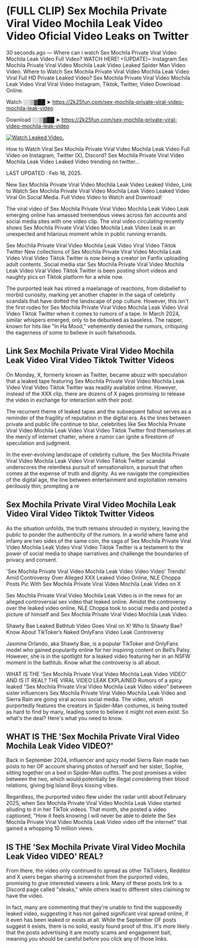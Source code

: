 # (FULL CLIP) Sex Mochila Private Viral Video Mochila Leak Video Video Oficial Video Leaks on Twitter

30 seconds ago — Where can i watch Sex Mochila Private Viral Video Mochila Leak Video Full Video? WATCH HERE! +(UPDATE)~ Instagram Sex Mochila Private Viral Video Mochila Leak Video Leaked Spider Man Video Video. Where to Watch Sex Mochila Private Viral Video Mochila Leak Video Viral Full HD Private Leaked Video? Sex Mochila Private Viral Video Mochila Leak Video Viral Viral Video Instagram, Tiktok, Twitter, Video Download Online.

Watch ░░▒▓██ ➤ https://2k25fun.com/sex-mochila-private-viral-video-mochila-leak-video

Download ░░▒▓██ ➤ https://2k25fun.com/sex-mochila-private-viral-video-mochila-leak-video

[![Watch Leaked Video.](https://miro.medium.com/v2/resize:fit:828/format:webp/1*cilzJN44JGOrTw9NJCrNHA.gif "Watch Leaked Video")](https://2k25fun.com/sex-mochila-private-viral-video-mochila-leak-video)

How to Watch Viral Sex Mochila Private Viral Video Mochila Leak Video Full Video on Instagram, Twitter (X), Discord? Sex Mochila Private Viral Video Mochila Leak Video Leaked Video trending on twitter...

LAST UPDATED : Feb 16, 2025.

New Sex Mochila Private Viral Video Mochila Leak Video Leaked Video, Link to Watch Sex Mochila Private Viral Video Mochila Leak Video Leaked Video Viral On Social Media. Full Video Video to Watch and Download!

The viral video of Sex Mochila Private Viral Video Mochila Leak Video Leak emerging online has amassed tremendous views across fan accounts and social media sites with one video clip. The viral video circulating recently shows Sex Mochila Private Viral Video Mochila Leak Video Leak in an unexpected and hilarious moment while in public running errands.

Sex Mochila Private Viral Video Mochila Leak Video Viral Video Tiktok Twitter New collections of Sex Mochila Private Viral Video Mochila Leak Video Viral Video Tiktok Twitter is now being a creator on Fanfix uploading adult contents. Social media star Sex Mochila Private Viral Video Mochila Leak Video Viral Video Tiktok Twitter is been posting short videos and naughty pics on Tiktok platform for a while now.

The purported leak has stirred a maelanage of reactions, from disbelief to morbid curiosity, marking yet another chapter in the saga of celebrity scandals that have dotted the landscape of pop culture. However, this isn't the first rodeo for Sex Mochila Private Viral Video Mochila Leak Video Viral Video Tiktok Twitter when it comes to rumors of a tape. In March 2024, similar whispers emerged, only to be debunked as baseless. The rapper, known for hits like "In Ha Mood," vehemently denied the rumors, critiquing the eagerness of some to believe in such falsehoods.

## Link Sex Mochila Private Viral Video Mochila Leak Video Viral Video Tiktok Twitter Videos

On Monday, X, formerly known as Twitter, became abuzz with speculation that a leaked tape featuring Sex Mochila Private Viral Video Mochila Leak Video Viral Video Tiktok Twitter was readily available online. However, instead of the XXX clip, there are dozens of X pages promising to release the video in exchange for interaction with their post.

The recurrent theme of leaked tapes and the subsequent fallout serves as a reminder of the fragility of reputation in the digital era. As the lines between private and public life continue to blur, celebrities like Sex Mochila Private Viral Video Mochila Leak Video Viral Video Tiktok Twitter find themselves at the mercy of internet chatter, where a rumor can ignite a firestorm of speculation and judgment.

In the ever-evolving landscape of celebrity culture, the Sex Mochila Private Viral Video Mochila Leak Video Viral Video Tiktok Twitter scandal underscores the relentless pursuit of sensationalism, a pursuit that often comes at the expense of truth and dignity. As we navigate the complexities of the digital age, the line between entertainment and exploitation remains perilously thin, prompting a re

##  Sex Mochila Private Viral Video Mochila Leak Video Viral Video Tiktok Twitter Videos

As the situation unfolds, the truth remains shrouded in mystery, leaving the public to ponder the authenticity of the rumors. In a world where fame and infamy are two sides of the same coin, the saga of Sex Mochila Private Viral Video Mochila Leak Video Viral Video Tiktok Twitter is a testament to the power of social media to shape narratives and challenge the boundaries of privacy and consent.

'Sex Mochila Private Viral Video Mochila Leak Video Video Video' Trends! Amid Controversy Over Alleged XXX Leaked Video Online, NLE Choppa Posts Pic With Sex Mochila Private Viral Video Mochila Leak Video on X

Sex Mochila Private Viral Video Mochila Leak Video is in the news for an alleged controversial sex video that leaked online. Amidst the controversy over the leaked video online, NLE Choppa took to social media and posted a picture of himself and Sex Mochila Private Viral Video Mochila Leak Video.

Shawty Bae Leaked Bathtub Video Goes Viral on X! Who Is Shawty Bae? Know About TikToker’s Naked OnlyFans Video Leak Controversy

Jasmine Orlando, aka Shawty Bae, is a popular TikToker and OnlyFans model who gained popularity online for her inspiring content on Bell’s Palsy. However, she is in the spotlight for a leaked video featuring her in an NSFW moment in the bathtub. Know what the controversy is all about.

WHAT IS THE 'Sex Mochila Private Viral Video Mochila Leak Video VIDEO' AND IS IT REAL? THE VIRAL VIDEO LEAK EXPLAINED Rumors of a spicy leaked "Sex Mochila Private Viral Video Mochila Leak Video video" between sister influencers Sex Mochila Private Viral Video Mochila Leak Video and Sierra Rain are going viral across social media. The video, which purportedly features the creators in Spider-Man costumes, is being touted as hard to find by many, leading some to believe it might not even exist. So what's the deal? Here's what you need to know.

## WHAT IS THE 'Sex Mochila Private Viral Video Mochila Leak Video VIDEO?'

Back in September 2024, influencer and spicy model Sierra Rain made two posts to her OF account sharing photos of herself and her sister, Sophie, sitting together on a bed in Spider-Man outfits. The post promises a video between the two, which would potentially be illegal considering their blood relations, giving big Island Boys kissing vibes.

Regardless, the purported video flew under the radar until about February 2025, when Sex Mochila Private Viral Video Mochila Leak Video started alluding to it in her TikTok videos. That month, she posted a video captioned, "How it feels knowing I will never be able to delete the Sex Mochila Private Viral Video Mochila Leak Video video off the internet" that gained a whopping 10 million views.

## IS THE 'Sex Mochila Private Viral Video Mochila Leak Video VIDEO' REAL?

From there, the video only continued to spread as other TikTokers, Redditor and X users began sharing a screenshot from the purported video, promising to give interested viewers a link. Many of these posts link to a Discord page called "xleaks," while others lead to different sites claiming to have the video.

In fact, many are commenting that they're unable to find the supposedly leaked video, suggesting it has not gained significant viral spread online, if it even has been leaked or exists at all. While the September OF posts suggest it exists, there is no solid, easily found proof of this. It's more likely that the posts advertising it are mostly scams and engagement bait, meaning you should be careful before you click any of those links.